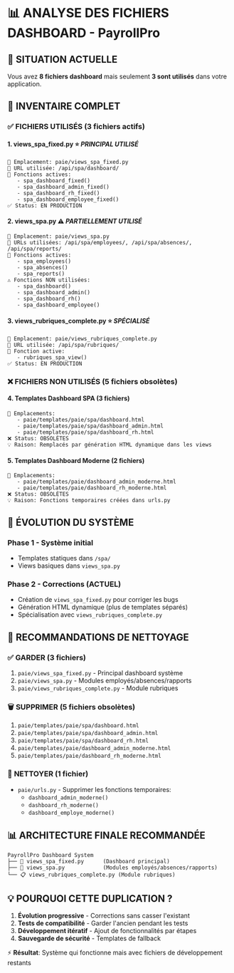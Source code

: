 # 📊 ANALYSE DES FICHIERS DASHBOARD - PayrollPro

## 🎯 SITUATION ACTUELLE

Vous avez **8 fichiers dashboard** mais seulement **3 sont utilisés** dans votre application.

## 📁 INVENTAIRE COMPLET

### ✅ **FICHIERS UTILISÉS** (3 fichiers actifs)

#### 1. **views_spa_fixed.py** ⭐ *PRINCIPAL UTILISÉ*
```
📍 Emplacement: paie/views_spa_fixed.py
🔗 URL utilisée: /api/spa/dashboard/
🎯 Fonctions actives:
   - spa_dashboard_fixed() 
   - spa_dashboard_admin_fixed()
   - spa_dashboard_rh_fixed()
   - spa_dashboard_employee_fixed()
✅ Status: EN PRODUCTION
```

#### 2. **views_spa.py** ⚠️ *PARTIELLEMENT UTILISÉ*
```
📍 Emplacement: paie/views_spa.py
🔗 URLs utilisées: /api/spa/employees/, /api/spa/absences/, /api/spa/reports/
🎯 Fonctions actives:
   - spa_employees()
   - spa_absences() 
   - spa_reports()
⚠️ Fonctions NON utilisées:
   - spa_dashboard() 
   - spa_dashboard_admin()
   - spa_dashboard_rh()
   - spa_dashboard_employee()
```

#### 3. **views_rubriques_complete.py** ⭐ *SPÉCIALISÉ*
```
📍 Emplacement: paie/views_rubriques_complete.py
🔗 URL utilisée: /api/spa/rubriques/
🎯 Fonction active:
   - rubriques_spa_view()
✅ Status: EN PRODUCTION
```

### ❌ **FICHIERS NON UTILISÉS** (5 fichiers obsolètes)

#### 4. **Templates Dashboard SPA** (3 fichiers)
```
📍 Emplacements:
   - paie/templates/paie/spa/dashboard.html
   - paie/templates/paie/spa/dashboard_admin.html  
   - paie/templates/paie/spa/dashboard_rh.html
❌ Status: OBSOLÈTES
💡 Raison: Remplacés par génération HTML dynamique dans les views
```

#### 5. **Templates Dashboard Moderne** (2 fichiers)
```
📍 Emplacements:
   - paie/templates/paie/dashboard_admin_moderne.html
   - paie/templates/paie/dashboard_rh_moderne.html
❌ Status: OBSOLÈTES  
💡 Raison: Fonctions temporaires créées dans urls.py
```

## 🔄 ÉVOLUTION DU SYSTÈME

### **Phase 1** - Système initial
- Templates statiques dans `/spa/`
- Views basiques dans `views_spa.py`

### **Phase 2** - Corrections (ACTUEL)
- Création de `views_spa_fixed.py` pour corriger les bugs
- Génération HTML dynamique (plus de templates séparés)
- Spécialisation avec `views_rubriques_complete.py`

## 🧹 RECOMMANDATIONS DE NETTOYAGE

### ✅ **GARDER** (3 fichiers)
1. `paie/views_spa_fixed.py` - Principal dashboard système
2. `paie/views_spa.py` - Modules employés/absences/rapports  
3. `paie/views_rubriques_complete.py` - Module rubriques

### 🗑️ **SUPPRIMER** (5 fichiers obsolètes)
1. `paie/templates/paie/spa/dashboard.html`
2. `paie/templates/paie/spa/dashboard_admin.html`
3. `paie/templates/paie/spa/dashboard_rh.html` 
4. `paie/templates/paie/dashboard_admin_moderne.html`
5. `paie/templates/paie/dashboard_rh_moderne.html`

### 🔧 **NETTOYER** (1 fichier)
- `paie/urls.py` - Supprimer les fonctions temporaires:
  - `dashboard_admin_moderne()`
  - `dashboard_rh_moderne()`
  - `dashboard_employe_moderne()`

## 📊 ARCHITECTURE FINALE RECOMMANDÉE

```
PayrollPro Dashboard System
├── 🎯 views_spa_fixed.py      (Dashboard principal)
├── 👥 views_spa.py            (Modules employés/absences/rapports)
└── 📋 views_rubriques_complete.py (Module rubriques)
```

## 💡 POURQUOI CETTE DUPLICATION ?

1. **Évolution progressive** - Corrections sans casser l'existant
2. **Tests de compatibilité** - Garder l'ancien pendant les tests
3. **Développement itératif** - Ajout de fonctionnalités par étapes
4. **Sauvegarde de sécurité** - Templates de fallback

⚡ **Résultat**: Système qui fonctionne mais avec fichiers de développement restants
